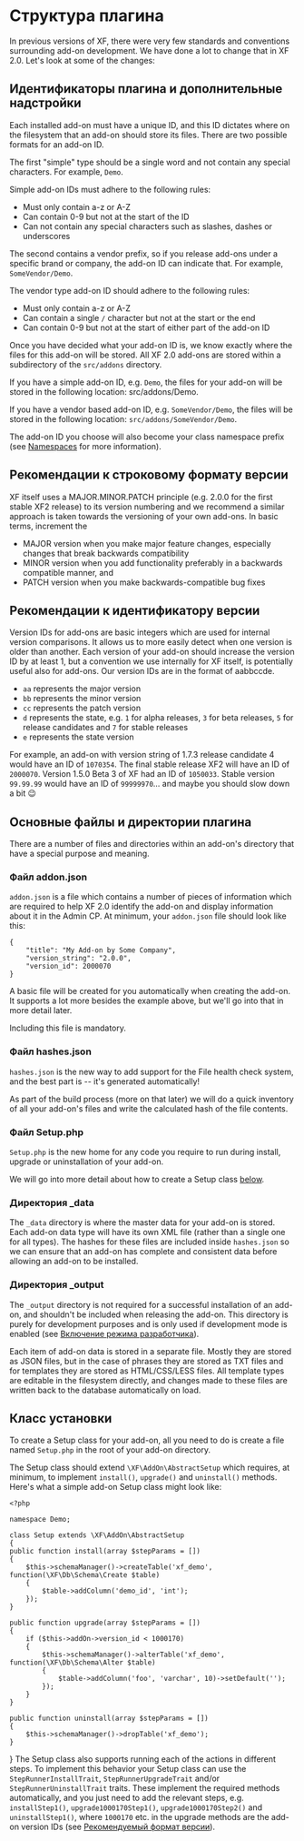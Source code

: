 # Структура плагина

In previous versions of XF, there were very few standards and conventions surrounding add-on development. We have done a lot to change that in XF 2.0. Let's look at some of the changes:

## Идентификаторы плагина и дополнительные надстройки
Each installed add-on must have a unique ID, and this ID dictates where on the filesystem that an add-on should store its files. There are two possible formats for an add-on ID.

The first "simple" type should be a single word and not contain any special characters. For example, `Demo`.

Simple add-on IDs must adhere to the following rules:

* Must only contain a-z or A-Z
* Can contain 0-9 but not at the start of the ID
* Can not contain any special characters such as slashes, dashes or underscores

The second contains a vendor prefix, so if you release add-ons under a specific brand or company, the add-on ID can indicate that. For example, `SomeVendor/Demo`.

The vendor type add-on ID should adhere to the following rules:

* Must only contain a-z or A-Z
* Can contain a single `/` character but not at the start or the end
* Can contain 0-9 but not at the start of either part of the add-on ID

Once you have decided what your add-on ID is, we know exactly where the files for this add-on will be stored. All XF 2.0 add-ons are stored within a subdirectory of the `src/addons` directory.

If you have a simple add-on ID, e.g. `Demo`, the files for your add-on will be stored in the following location:  src/addons/Demo.

If you have a vendor based add-on ID, e.g. `SomeVendor/Demo`, the files will be stored in the following location:  `src/addons/SomeVendor/Demo`.

The add-on ID you choose will also become your class namespace prefix (see [Namespaces](https://xenforo.com/xf2-docs/dev/general-concepts/#namespaces) for more information).

## Рекомендации к строковому формату версии
XF itself uses a MAJOR.MINOR.PATCH principle (e.g. 2.0.0 for the first stable XF2 release) to its version numbering and we recommend a similar approach is taken towards the versioning of your own add-ons. In basic terms, increment the

* MAJOR version when you make major feature changes, especially changes that break backwards compatibility
* MINOR version when you add functionality preferably in a backwards compatible manner, and
* PATCH version when you make backwards-compatible bug fixes
## Рекомендации к идентификатору версии
Version IDs for add-ons are basic integers which are used for internal version comparisons. It allows us to more easily detect when one version is older than another. Each version of your add-on should increase the version ID by at least 1, but a convention we use internally for XF itself, is potentially useful also for add-ons. Our version IDs are in the format of aabbccde.

* `aa` represents the major version
* `bb` represents the minor version
* `cc` represents the patch version
* `d` represents the state, e.g. `1` for alpha releases, `3` for beta releases, `5` for release candidates and `7` for stable releases
* `e` represents the state version

For example, an add-on with version string of 1.7.3 release candidate 4 would have an ID of `1070354`. The final stable release XF2 will have an ID of  `2000070`. Version 1.5.0 Beta 3 of XF had an ID of `1050033`. Stable version `99.99.99` would have an ID of `99999970`... and maybe you should slow down a bit 😉

## Основные файлы и директории плагина
There are a number of files and directories within an add-on's directory that have a special purpose and meaning.

### Файл addon.json
`addon.json` is a file which contains a number of pieces of information which are required to help XF 2.0 identify the add-on and display information about it in the Admin CP. At minimum, your `addon.json` file should look like this:

    {
        "title": "My Add-on by Some Company",
        "version_string": "2.0.0",
        "version_id": 2000070
    }
A basic file will be created for you automatically when creating the add-on. It supports a lot more besides the example above, but we'll go into that in more detail later.

Including this file is mandatory.

### Файл hashes.json
`hashes.json` is the new way to add support for the File health check system, and the best part is -- it's generated automatically!

As part of the build process (more on that later) we will do a quick inventory of all your add-on's files and write the calculated hash of the file contents.

### Файл Setup.php
`Setup.php` is the new home for any code you require to run during install, upgrade or uninstallation of your add-on.

We will go into more detail about how to create a Setup class [below](https://xenforo.com/xf2-docs/dev/add-on-structure/#setup-class).

### Директория _data
The `_data` directory is where the master data for your add-on is stored. Each add-on data type will have its own XML file (rather than a single one for all types). The hashes for these files are included inside `hashes.json` so we can ensure that an add-on has complete and consistent data before allowing an add-on to be installed.

### Директория _output
The `_output` directory is not required for a successful installation of an add-on, and shouldn't be included when releasing the add-on. This directory is purely for development purposes and is only used if development mode is enabled (see [Включение режима разработчика](https://xenforo.com/xf2-docs/dev/development-tools/#enabling-development-mode)).

Each item of add-on data is stored in a separate file. Mostly they are stored as JSON files, but in the case of phrases they are stored as TXT files and for templates they are stored as HTML/CSS/LESS files. All template types are editable in the filesystem directly, and changes made to these files are written back to the database automatically on load.

## Класс установки
To create a Setup class for your add-on, all you need to do is create a file named `Setup.php` in the root of your add-on directory.

The Setup class should extend `\XF\AddOn\AbstractSetup` which requires, at minimum, to implement `install()`, `upgrade()` and `uninstall()` methods. Here's what a simple add-on Setup class might look like:

    <?php

    namespace Demo;

    class Setup extends \XF\AddOn\AbstractSetup
    {
    public function install(array $stepParams = [])
    {
        $this->schemaManager()->createTable('xf_demo', function(\XF\Db\Schema\Create $table)
        {
            $table->addColumn('demo_id', 'int');
        });
    }

    public function upgrade(array $stepParams = [])
    {
        if ($this->addOn->version_id < 1000170)
        {
            $this->schemaManager()->alterTable('xf_demo', function(\XF\Db\Schema\Alter $table)
            {
                $table->addColumn('foo', 'varchar', 10)->setDefault('');
            });
        }
    }

    public function uninstall(array $stepParams = [])
    {
        $this->schemaManager()->dropTable('xf_demo');
    }
}
The Setup class also supports running each of the actions in different steps. To implement this behavior your Setup class can use the `StepRunnerInstallTrait`, `StepRunnerUpgradeTrait` and/or `StepRunnerUninstallTrait` traits. These implement the required methods automatically, and you just need to add the relevant steps, e.g. `installStep1()`, `upgrade1000170Step1()`, `upgrade1000170Step2()` and `uninstallStep1()`, where `1000170` etc. in the upgrade methods are the add-on version IDs (see [Рекомендуемый формат версии](https://xenforo.com/xf2-docs/dev/add-on-structure/#recommended-version-id-format)).
